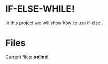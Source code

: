 # IF-ELSE-WHILE!

In this project we will show how to use if-else..


# Files
Current files:
**online!**
